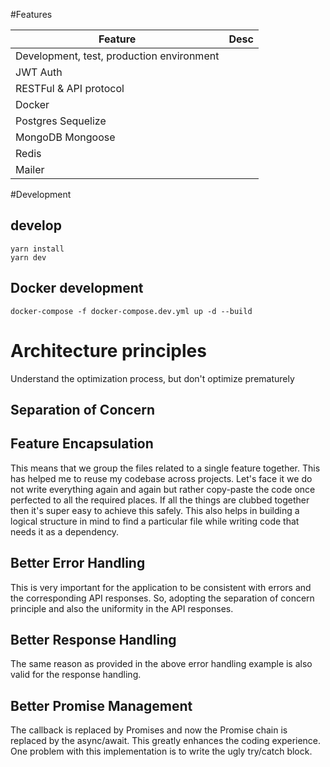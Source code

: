 #Features
<table>
<thead><tr><th>Feature</th><th>Desc</th></tr></thead>
<tbody>
<tr><td>Development, test, production environment</td><td></td></tr>
<tr><td>JWT Auth</td><td>  </td></tr>
<tr><td>RESTFul & API protocol</td><td></td></tr>
<tr><td>Docker</td><td></td></tr>
<tr><td>Postgres Sequelize</td><td></td></tr>
<tr><td>MongoDB Mongoose</td><td></td></tr>
<tr><td>Redis</td><td></td></tr>
<tr><td>Mailer</td><td></td></tr>
</tbody>
</table>

#Development

## develop
```shell script
yarn install
yarn dev
```

## Docker development
```shell script
docker-compose -f docker-compose.dev.yml up -d --build
```


# Architecture principles
Understand the optimization process, but don't optimize prematurely
## Separation of Concern

## Feature Encapsulation

This means that we group the files related to a single feature together. This has helped me to reuse my codebase across projects. Let's face it we do not write everything again and again but rather copy-paste the code once perfected to all the required places. If all the things are clubbed together then it's super easy to achieve this safely. This also helps in building a logical structure in mind to find a particular file while writing code that needs it as a dependency.

## Better Error Handling
This is very important for the application to be consistent with errors and the corresponding API responses. So, adopting the separation of concern principle and also the uniformity in the API responses.
## Better Response Handling
The same reason as provided in the above error handling example is also valid for the response handling. 
## Better Promise Management
The callback is replaced by Promises and now the Promise chain is replaced by the async/await. This greatly enhances the coding experience. One problem with this implementation is to write the ugly try/catch block.
<!--## Robust Unit Tests
The primary purpose of Unit-test is not to detect incorrect grammar but to validate behaviors of logics.-->

<!--## Simple Deployability
Dockerfile and docker-compose.yml to simplify the deployment of the application. It is also possible to manually deploy the application.-->




